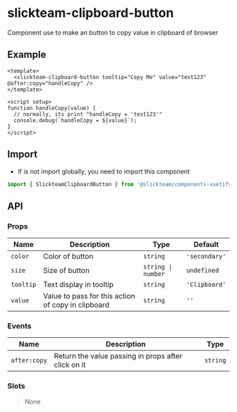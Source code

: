 # slickteam-clipboard-button

Component use to make an button to copy value in clipboard of browser

## Example

```vue
<template>
  <slickteam-clipboard-button tooltip="Copy Me" value="test123" @after:copy="handleCopy" />
</template>

<script setup>
function handleCopy(value) {
  // normally, its print "handleCopy = 'test123'"
  console.debug(`handleCopy = ${value}`);
}
</script>
```

## Import

- If is not import globally, you need to import this component

```js
import { SlickteamClipboardButton } from '@slickteam/components-vuetify3';
```

## API

### Props

| Name      | Description                                        | Type               | Default       |
| --------- | -------------------------------------------------- | ------------------ | ------------- |
| `color`   | Color of button                                    | `string`           | `'secondary'` |
| `size`    | Size of button                                     | `string \| number` | `undefined`   |
| `tooltip` | Text display in tooltip                            | `string`           | `'Clipboard'` |
| `value`   | Value to pass for this action of copy in clipboard | `string`           | `''`          |

### Events

| Name         | Description                                         | Type     |
| ------------ | --------------------------------------------------- | -------- |
| `after:copy` | Return the value passing in props after click on it | `string` |

### Slots

> None
